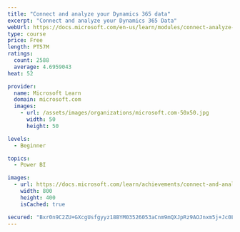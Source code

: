 ```yaml
---
title: "Connect and analyze your Dynamics 365 data​"
excerpt: "Connect and analyze your Dynamics 365 Data​"
webUrl: https://docs.microsoft.com/en-us/learn/modules/connect-analyze-dynamics-365-data/
type: course
price: Free
length: PT57M
ratings:
  count: 2588
  average: 4.6959043
heat: 52

provider:
  name: Microsoft Learn
  domain: microsoft.com
  images:
    - url: /assets/images/organizations/microsoft.com-50x50.jpg
      width: 50
      height: 50

levels:
  - Beginner

topics:
  - Power BI

images:
  - url: https://docs.microsoft.com/learn/achievements/connect-and-analyze-your-microsoft-dynamics-365-data-social.png
    width: 800
    height: 400
    isCached: true

secured: "Bxr0n9C2ZU+GXcgUsfgyyz18BYM03526053aCnm9mQXJpRz9AOJnxm5j+Jc0L/nDsqiEXBo/aG7+GdBhi7VCcZPiDL+Vwr4suxmBmbLrvS7wa5jOvPFZ9ZImhWbbDyGN9kaB1H3AEYweDXAnEpWoc0GK7h/9F7QT6YybhDYtvu9+OLChpQx48xY0Dz9Uk/q3tS0+v+zwwlBxWjWKRiYzs0ksM0RT2rCoMkP2KJI+t9B2Qqqo6UU04zw6zwBcAr8R3cCIJduoUvvpBAu5lbRhdRS02e8zLwcL9qbNMJkQdzlyLHVYNlqPbZZktsweP21BcMgkNViUfJ7G5fZGZuowd1rS2T4eMbZJPncSDqA1Xzmux+B2iU1G5QnyyQia6p89+IPYqPjQQkYdsQYwb1D/+adPjObZIaEtGFfl9b35aMw=;XfhEFcTeRPBBWDIsXFhyTQ=="
---
```


